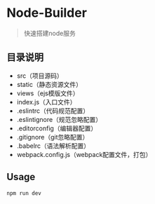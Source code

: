 # Node-Builder
>快速搭建node服务

## 目录说明

- src（项目源码）
- static（静态资源文件）
- views（ejs模版文件）
- index.js（入口文件）
- .eslintrc（代码规范配置）
- .eslintignore（规范忽略配置）
- .editorconfig（编辑器配置）
- .gitignore（git忽略配置）
- .babelrc（语法解析配置）
- webpack.config.js（webpack配置文件，打包）

## Usage

```
npm run dev
```
